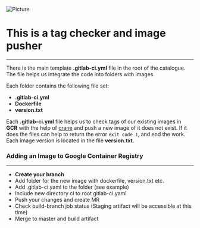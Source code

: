 
![Picture](https://res.cloudinary.com/qunux/image/upload/v1594405830/configure-gitlab-ci-with-gcr_opt_ek4srf.png)

# This is a tag checker and image pusher
-----


There is the main template **.gitlab-ci.yml** file in the root of the catalogue. The file helps us integrate the code into folders with images.

Each folder contains the following file set:
* **.gitlab-ci.yml**
* **Dockerfile**
* **version.txt**

Each **.gitlab-ci.yml** file helps us to check tags of our existing images in **GCR** with the help of [crane](https://github.com/google/go-containerregistry/tree/main/cmd/crane)
and push a new image of it does not exist. If it does the files can help to return the error `exit code 1`, and end the work.
Each image version is located in the file
**version.txt**.

### Adding an Image to Google Container Registry
---
* **Create your branch**
* Add folder for the new image with dockerfile, version.txt etc.
* Add .gitlab-ci.yaml to the folder (see example)
* Include new directory ci to root gitlab-ci.yaml
* Push your changes and create MR
* Check build-branch job status (Staging artifact will be accessible at this time)
* Merge to master and build artifact
